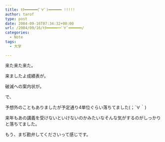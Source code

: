 ```yaml
---
title: ｷﾀ━━━━━━(ﾟ∀ﾟ)━━━━━━ !!!!!
author: tarof
type: post
date: 2004-09-16T07:34:32+00:00
url: /2004/09/16/ｷﾀ━━━━━━ﾟ∀ﾟ━━━━━━/
categories:
  - Note
tags:
  - 大学

---
```

来た来た来た。
  
来ましたよ成績表が。
  
破滅への案内状が。

で、
  
予想外のこともありましたが予定通り4単位ぐらい落ちてました(；´∀｀)
  
来年もあの講義を受けないといけないのかみたいなそんな気がするのがしっかりと落ちてました。
  
もう、まぢ勘弁してくださいって感じです。
